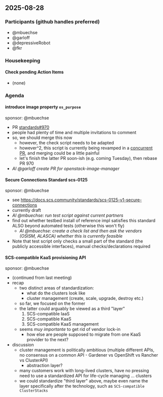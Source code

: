 ## 2025-08-28

### Participants (github handles preferred)

- @mbuechse
- @garloff
- @depressiveRobot
- @fkr

### Housekeeping

#### Check pending Action Items

- (none)

### Agenda

#### introduce image property `os_purpose`

sponsor: @mbuechse

- PR [standards#970](https://github.com/SovereignCloudStack/standards/pull/970)
- people had plenty of time and multiple invitations to comment
- so, we should merge this now
  - however, the check script needs to be adapted
  - however^2, this script is currently being revamped in a [concurrent PR](https://github.com/SovereignCloudStack/standards/pull/975), and merging could be a little painful
  - let's finish the latter PR soon-ish (e.g. coming Tuesday), then rebase PR 970
- _AI @garloff create PR for openstack-image-manager_

#### Secure Connections Standard scs-0125

sponsor: @mbuechse

- see https://docs.scs.community/standards/scs-0125-v1-secure-connections
- currently draft
- _AI @mbuechse: run test script against current partners_
- find out whether testbed install of reference impl satisfies this standard ALSO beyond automated tests (otherwise this won't fly)
  - _AI @mbuechse: create a check list and then ask the vendors (OSISM, ALASCA) whether this is currently feasible_
- Note that test script only checks a small part of the standard (the publicly accessible interfaces), manual checks/declarations required

#### SCS-compatible KaaS provisioning API

sponsor: @mbuechse

- (continued from last meeting)
- recap
  - two distinct areas of standardization:
    - what do the clusters look like
    - cluster management (create, scale, upgrade, destroy etc.)
  - so far, we focused on the former
  - the latter could arguably be viewed as a third "layer"
    1. SCS-compatible IaaS
    2. SCS-compatible KaaS
    3. SCS-compatible KaaS management
  - seems _muy importante_ to get rid of vendor lock-in
    - how else are people supposed to migrate from one KaaS provider to the next?
- discussion
  - cluster management is politically ambitious (multiple different APIs, no consensus on a common API - Gardener vs OpenShift vs Rancher vs ClusterAPI)
  	- abstraction layer?
  - many customers work with long-lived clusters, have no pressing need to use a standardized API for life-cycle managing ... clusters
  - we could standardize "third layer" above, maybe even name the layer specifically after the technology, such as `SCS-compatible ClusterStacks`
